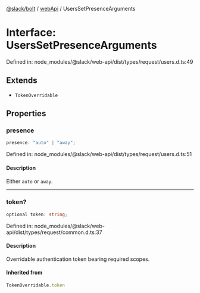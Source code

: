 [@slack/bolt](../../../../index.md) / [webApi](../index.md) / UsersSetPresenceArguments

# Interface: UsersSetPresenceArguments

Defined in: node\_modules/@slack/web-api/dist/types/request/users.d.ts:49

## Extends

- `TokenOverridable`

## Properties

### presence

```ts
presence: "auto" | "away";
```

Defined in: node\_modules/@slack/web-api/dist/types/request/users.d.ts:51

#### Description

Either `auto` or `away`.

***

### token?

```ts
optional token: string;
```

Defined in: node\_modules/@slack/web-api/dist/types/request/common.d.ts:37

#### Description

Overridable authentication token bearing required scopes.

#### Inherited from

```ts
TokenOverridable.token
```
